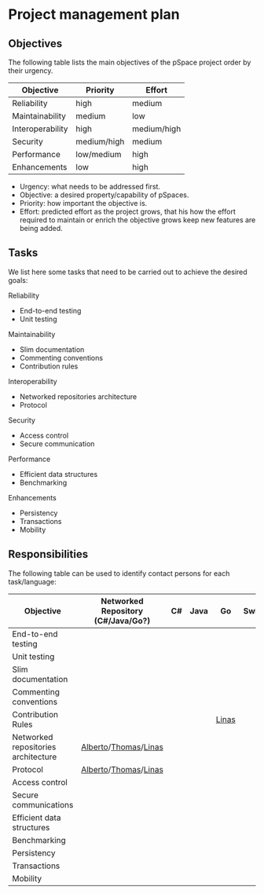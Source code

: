 # Project management plan

## Objectives

The following table lists the main objectives of the pSpace project order by their urgency.

| Objective | Priority | Effort |
| - | - | - |
| Reliability | high | medium|
| Maintainability |  medium | low |
| Interoperability | high | medium/high |
| Security | medium/high | medium |
| Performance | low/medium  | high |
| Enhancements | low | high |

* Urgency: what needs to be addressed first.
* Objective: a desired property/capability of pSpaces.
* Priority: how important the objective is.
* Effort: predicted effort as the project grows, that his how the effort required to maintain or enrich the objective grows keep new features are being added. 

## Tasks

We list here some tasks that need to be carried out to achieve the desired goals:

Reliability
* End-to-end testing
* Unit testing

Maintainability
* Slim documentation 
* Commenting conventions
* Contribution rules

Interoperability
* Networked repositories architecture
* Protocol

Security
* Access control
* Secure communication 

Performance
* Efficient data structures
* Benchmarking

Enhancements
* Persistency 
* Transactions 
* Mobility

## Responsibilities

The following table can be used to identify contact persons for each task/language:

| Objective | Networked Repository (C#/Java/Go?) | C# | Java | Go | Swift | TypeScript
| - | - | - | - |  - | - | - | 
| End-to-end testing | | | | | | |
| Unit testing | | | | | | |
| Slim documentation | | | | | | |
| Commenting conventions | | | | | | |
| Contribution Rules | | | | [Linas](https://github.com/luhac) | | |
| Networked repositories architecture | [Alberto](https://github.com/albertolluch)/[Thomas](https://github.com/Thomas58)/[Linas](https://github.com/luhac) | | | | | |
| Protocol | [Alberto](https://github.com/albertolluch)/[Thomas](https://github.com/Thomas58)/[Linas](https://github.com/luhac) | | | | | |
| Access control | | | | | | |
| Secure communications | | | | | | |
| Efficient data structures | | | | | | |
| Benchmarking | | | | | | |
| Persistency | | | | | | |
| Transactions | | | | | | |
| Mobility | | | | | | |
